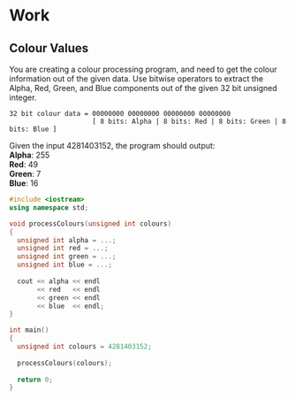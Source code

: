 # Work

## Colour Values

You are creating a colour processing program, and need to get the colour information out of the given data. Use bitwise operators to extract the Alpha, Red, Green, and Blue components out of the given 32 bit unsigned integer.

```
32 bit colour data = 00000000 00000000 00000000 00000000
                     [ 8 bits: Alpha | 8 bits: Red | 8 bits: Green | 8 bits: Blue ]
```

Given the input 4281403152, the program should output:  
**Alpha**: 255  
**Red**: 49  
**Green**: 7  
**Blue**: 16

```cpp
#include <iostream>
using namespace std;

void processColours(unsigned int colours)
{
  unsigned int alpha = ...;
  unsigned int red = ...;
  unsigned int green = ...;
  unsigned int blue = ...;
  
  cout << alpha << endl
       << red   << endl
       << green << endl
       << blue  << endl;
}

int main()
{
  unsigned int colours = 4281403152;
  
  processColours(colours);
  
  return 0;
}
```
